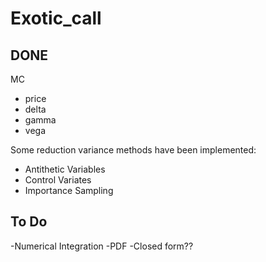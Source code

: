 # Exotic_call
## DONE ##
MC
- price
- delta
- gamma
- vega

Some reduction variance methods have been implemented:
- Antithetic Variables
- Control Variates
- Importance Sampling


## To Do ##
-Numerical Integration
-PDF
-Closed form??
